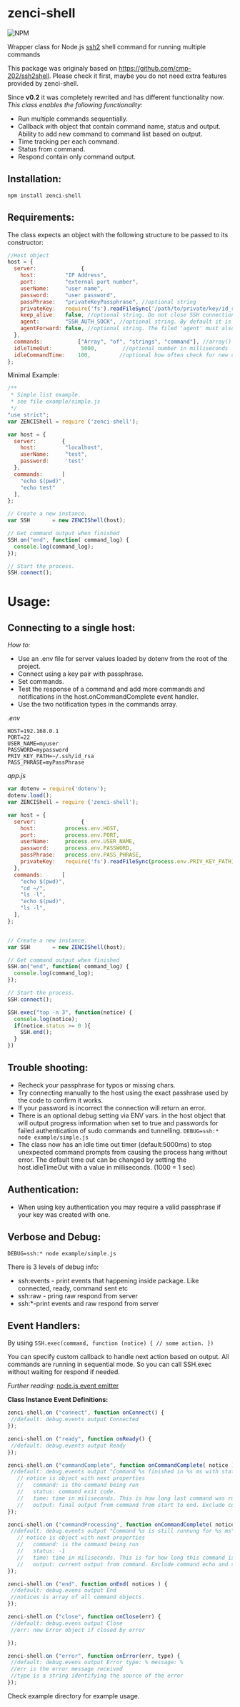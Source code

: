 # zenci-shell
![NPM](https://nodei.co/npm/zenci-shell.png?downloads=true&&downloadRank=true&stars=true)


Wrapper class for Node.js [ssh2](https://www.npmjs.org/package/ssh2) shell command for running multiple commands

This package was originaly based on https://github.com/cmp-202/ssh2shell. Please check it first, maybe you do not need extra features provided by zenci-shell.



Since **v0.2** it was completely rewrited and has different functionality now.
*This class enables the following functionality:*

* Run multiple commands sequentially.
* Callback with object that contain command name, status and output. Ability to add new command to command list based on output.
* Time tracking per each command.
* Status from command.
* Respond contain only command output.



Installation:
------------
```
npm install zenci-shell
```


Requirements:
------------
The class expects an object with the following structure to be passed to its constructor:
```javascript
//Host object
host = {
  server:              {
    host:         "IP Address",
    port:         "external port number",
    userName:     "user name",
    password:     "user password",
    passPhrase:   "privateKeyPassphrase", //optional string
    privateKey:   require('fs').readFileSync('/path/to/private/key/id_rsa'), //optional string
    keep_alive:   false, //optional string. Do not close SSH connection and wait for new commands to run.
    agent:        "SSH_AUTH_SOCK", //optional string. By default it is stroed here process.env.SSH_AUTH_SOCK.
    agentForward: false, //optional string. The filed 'agent' must also be set to use this feature
  },
  commands:           ["Array", "of", "strings", "command"], //array() of command strings. IF keep_alive is true, this is optional.
  idleTimeOut:         5000,        //optional number in milliseconds
  idleCommandTime:    100,         //optional how often check for new commands in queue
};
```

Minimal Example:

```javascript
/**
 * Simple list example.
 * see file example/simple.js
 */
"use strict";
var ZENCIShell = require ('zenci-shell');

var host = {
  server:        {
    host:         "localhost",
    userName:     "test",
    password:     'test'
  },
  commands:      [
    "echo $(pwd)",
    "echo test"
  ],
};

// Create a new instance.
var SSH       = new ZENCIShell(host);

// Get command output when finished
SSH.on("end", function( command_log) {
  console.log(command_log);
});

// Start the process.
SSH.connect();
```


Usage:
======

Connecting to a single host:
----------------------------

*How to:*
* Use an .env file for server values loaded by dotenv from the root of the project.
* Connect using a key pair with passphrase.
* Set commands.
* Test the response of a command and add more commands and notifications in the host.onCommandComplete event handler.
* Use the two notification types in the commands array.


*.env*
```
HOST=192.168.0.1
PORT=22
USER_NAME=myuser
PASSWORD=mypassword
PRIV_KEY_PATH=~/.ssh/id_rsa
PASS_PHRASE=myPassPhrase
```

*app.js*
```javascript
var dotenv = require('dotenv');
dotenv.load();
var ZENCIShell = require ('zenci-shell');

var host = {
  server:              {
    host:         process.env.HOST,
    port:         process.env.PORT,
    userName:     process.env.USER_NAME,
    password:     process.env.PASSWORD,
    passPhrase:   process.env.PASS_PHRASE,
    privateKey:   require('fs').readFileSync(process.env.PRIV_KEY_PATH)
  },
  commands:      [
    "echo $(pwd)",
    "cd ~/",
    "ls -l",
    "echo $(pwd)",
    "ls -l",
  ],
};


// Create a new instance.
var SSH       = new ZENCIShell(host);

// Get command output when finished
SSH.on("end", function( command_log) {
  console.log(command_log);
});

// Start the process.
SSH.connect();

SSH.exec("top -n 3", function(notice) {
  console.log(notice);
  if(notice.status >= 0 ){
    SSH.end();
  }
})

```


Trouble shooting:
-----------------

* Recheck your passphrase for typos or missing chars.
* Try connecting manually to the host using the exact passhrase used by the code to confirm it works.
* If your password is incorrect the connection will return an error.
* There is an optional debug setting via ENV vars. in the host object that will output progress information when set to true and passwords for failed authentication of sudo commands and tunnelling. `DEBUG=ssh:* node example/simple.js`
* The class now has an idle time out timer (default:5000ms) to stop unexpected command prompts from causing the process hang without error. The default time out can be changed by setting the host.idleTimeOut with a value in milliseconds. (1000 = 1 sec)


Authentication:
---------------
* When using key authentication you may require a valid passphrase if your key was created with one.



Verbose and Debug:
------------------
 `DEBUG=ssh:* node example/simple.js`

There is 3 levels of debug info:

- ssh:events - print events that happening inside package. Like connected, ready, command sent etc
- ssh:raw - pring raw respond from server
- ssh:*-print events and raw respond from server



Event Handlers:
---------------
By using `SSH.exec(command, function (notice) { // some action. })`

You can specify custom callback to handle next action based on output. All commands are running in sequential mode. So you can call SSH.exec without waiting for respond if needed.

*Further reading:* [node.js event emitter](http://nodejs.org/api/events.html#events_class_events_eventemitter)

**Class Instance Event Definitions:**

```javascript
zenci-shell.on ("connect", function onConnect() {
 //default: debug.events output Connected
});

zenci-shell.on ("ready", function onReady() {
 //default: debug.events output Ready
});

zenci-shell.on ("commandComplete", function onCommandComplete( notice ) {
 //default: debug.events output "Command %s finished in %s ms with status %s"
   // notice is object with next properties
   //   command: is the command being run
   //   status: command exit code.
   //   time: time in miliseconds. This is how long last command was running for.
   //   output: final output from command from start to end. Exclude command echo and shell prompt.
});

zenci-shell.on ("commandProcessing", function onCommandComplete( notice ) {
 //default: debug.events output "Command %s is still runnung for %s ms"
   // notice is object with next properties
   //   command: is the command being run
   //   status: -1
   //   time: time in miliseconds. This is for how long this command is running for.
   //   output: current output from command. Exclude command echo and shell prompt.
});

zenci-shell.on ("end", function onEnd( notices ) {
 //default: debug.evens output End
 //notices is array of all command objects.
});

zenci-shell.on ("close", function onClose(err) {
 //default: debug.evens output Close
 //err: new Error object if closed by error

});

zenci-shell.on ("error", function onError(err, type) {
 //default: debug.evens output Error type: % message: %
 //err is the error message received
 //type is a string identifying the source of the error
});
```



Check example directory for example usage.
